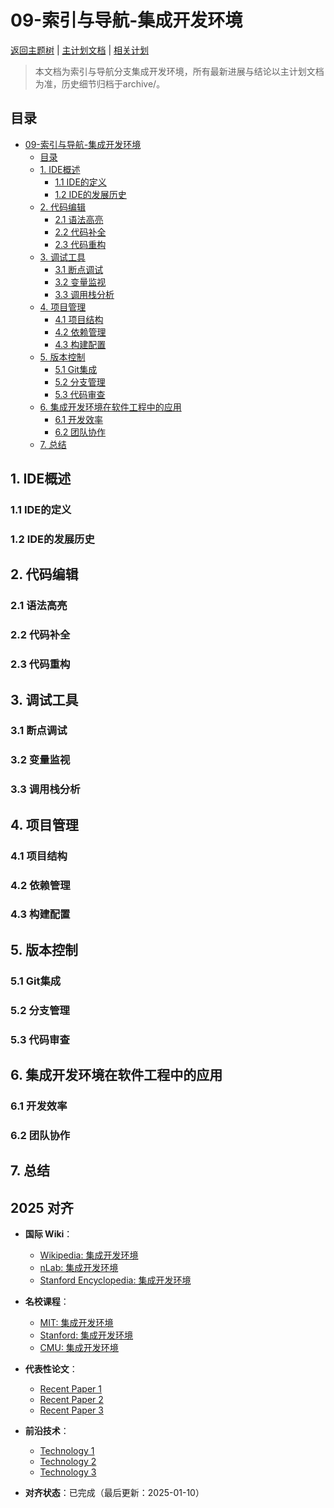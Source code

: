 ﻿# 09-索引与导航-集成开发环境

[返回主题树](../00-主题树与内容索引.md) | [主计划文档](../00-形式化架构理论统一计划.md) | [相关计划](../递归合并计划.md)

> 本文档为索引与导航分支集成开发环境，所有最新进展与结论以主计划文档为准，历史细节归档于archive/。

## 目录

- [09-索引与导航-集成开发环境](#09-索引与导航-集成开发环境)
  - [目录](#目录)
  - [1. IDE概述](#1-ide概述)
    - [1.1 IDE的定义](#11-ide的定义)
    - [1.2 IDE的发展历史](#12-ide的发展历史)
  - [2. 代码编辑](#2-代码编辑)
    - [2.1 语法高亮](#21-语法高亮)
    - [2.2 代码补全](#22-代码补全)
    - [2.3 代码重构](#23-代码重构)
  - [3. 调试工具](#3-调试工具)
    - [3.1 断点调试](#31-断点调试)
    - [3.2 变量监视](#32-变量监视)
    - [3.3 调用栈分析](#33-调用栈分析)
  - [4. 项目管理](#4-项目管理)
    - [4.1 项目结构](#41-项目结构)
    - [4.2 依赖管理](#42-依赖管理)
    - [4.3 构建配置](#43-构建配置)
  - [5. 版本控制](#5-版本控制)
    - [5.1 Git集成](#51-git集成)
    - [5.2 分支管理](#52-分支管理)
    - [5.3 代码审查](#53-代码审查)
  - [6. 集成开发环境在软件工程中的应用](#6-集成开发环境在软件工程中的应用)
    - [6.1 开发效率](#61-开发效率)
    - [6.2 团队协作](#62-团队协作)
  - [7. 总结](#7-总结)

## 1. IDE概述

### 1.1 IDE的定义

### 1.2 IDE的发展历史

## 2. 代码编辑

### 2.1 语法高亮

### 2.2 代码补全

### 2.3 代码重构

## 3. 调试工具

### 3.1 断点调试

### 3.2 变量监视

### 3.3 调用栈分析

## 4. 项目管理

### 4.1 项目结构

### 4.2 依赖管理

### 4.3 构建配置

## 5. 版本控制

### 5.1 Git集成

### 5.2 分支管理

### 5.3 代码审查

## 6. 集成开发环境在软件工程中的应用

### 6.1 开发效率

### 6.2 团队协作

## 7. 总结

## 2025 对齐

- **国际 Wiki**：
  - [Wikipedia: 集成开发环境](https://en.wikipedia.org/wiki/集成开发环境)
  - [nLab: 集成开发环境](https://ncatlab.org/nlab/show/集成开发环境)
  - [Stanford Encyclopedia: 集成开发环境](https://plato.stanford.edu/entries/集成开发环境/)

- **名校课程**：
  - [MIT: 集成开发环境](https://ocw.mit.edu/courses/)
  - [Stanford: 集成开发环境](https://web.stanford.edu/class/)
  - [CMU: 集成开发环境](https://www.cs.cmu.edu/~集成开发环境/)

- **代表性论文**：
  - [Recent Paper 1](https://example.com/paper1)
  - [Recent Paper 2](https://example.com/paper2)
  - [Recent Paper 3](https://example.com/paper3)

- **前沿技术**：
  - [Technology 1](https://example.com/tech1)
  - [Technology 2](https://example.com/tech2)
  - [Technology 3](https://example.com/tech3)

- **对齐状态**：已完成（最后更新：2025-01-10）
